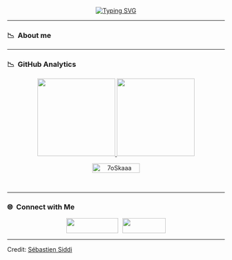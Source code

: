 <p align="center"><a href="https://github.com/shamimsikder"><img src="https://readme-typing-svg.demolab.com?font=Fira+Code&duration=6000&pause=1000&color=34b4eb&center=true&vCenter=true&width=435&lines=Hi+There%2C+I'm+Sébastien+Siddi;A+DevOps+Developer;" alt="Typing SVG" /></a></p>

----
### 📉 &nbsp;About me

----
### 📉 &nbsp;GitHub Analytics

<p align="center">
    <a href="https://github.com/sebastiensiddi">
         <img height="180em" src="https://github-readme-stats-eight-theta.vercel.app/api?username=sebastiensiddi&show_icons=true&theme=react&include_all_commits=true&count_private=true"/>
         <img height="180em" src="https://github-readme-stats-eight-theta.vercel.app/api/top-langs/?username=sebastiensiddi&layout=compact&langs_count=8&theme=react"/>
    </a>
</p>

<p align="center">
     <img src="https://komarev.com/ghpvc/?username=sebastiensiddi&label=Profile%20views&color=0047AB&style=plastic?" alt="7oSkaaa" height=22px, width=110px/>
</p>
<br/>

----
### 🌐 &nbsp;Connect with Me

<div style="display: flex; justify-content: center;">
     <div style="max-width: 150px; margin-right: 10px;">
         <a href="https://linkedin.com/in/sebastiensiddi">
             <img src="https://img.shields.io/badge/-LinkedIn-0077B5?style=flat&logo=Linkedin&logoColor=white" width="120" height="35"/>
         </a>
     </div>
    <div style="max-width: 150px;">
         <a href="mailto:sebastien.siddi@gmail">
             <img src="https://img.shields.io/badge/-Gmail-D14836?style=flat&logo=Gmail&logoColor=white" width="100" height="35"/>
         </a>
    </div>
</div>

----
Credit: [Sébastien Siddi](https://github.com/SebastienSiddi)
